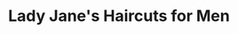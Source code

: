 ---
title: "Lady Jane's Haircuts for Men"
url: /chandler/lady-janes-haircuts-for-men/
shop: hairdresser
---